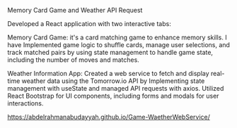 
Memory Card Game and Weather API Request

Developed a React application with two interactive tabs: 

Memory Card Game: it's a card matching game to enhance memory skills. I have Implemented game logic to shuffle cards, manage user selections, and track matched pairs by using state management to handle game state, including the number of moves and matches. 

Weather Information App: Created a web service to fetch and display real-time weather data using the Tomorrow.io API by Implementing state management with useState and managed API requests with axios. Utilized React Bootstrap for UI components, including forms and modals for user interactions.

https://abdelrahmanabudayyah.github.io/Game-WaetherWebService/
